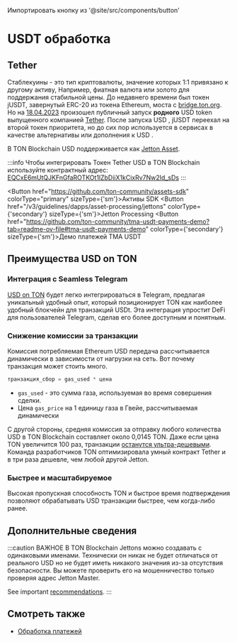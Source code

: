Импортировать кнопку из '@site/src/components/button'

# USDT обработка

## Tether

Стаблекуины - это тип криптовалюты, значение которых 1:1 привязано к другому активу, Например, фиатная валюта или золото для поддержания стабильной цены. До недавнего времени был токен jUSDT, завернутый ERC-20 из токена Ethereum, моста с <a href="https://bridge.ton.org" target="_blank">bridge.ton.org</a>. Но на [18.04.2023](https://t.me/toncoin/824) произошел публичный запуск **родного** USD<unk> token выпущенного компанией <a href="https://tether.to/en/" target="_blank">Tether</a>. После запуска USD<unk> , jUSDT переехал на второй токен приоритета, но до сих пор используется в сервисах в качестве альтернативы или дополнения к USD<unk> .

В TON Blockchain USD<unk> поддерживается как [Jetton Asset](/v3/guidelines/dapps/asset-processing/jettons).

:::info
Чтобы интегрировать Токен Tether USD<unk> в TON Blockchain используйте контрактный адрес:
[EQCxE6mUtQJKFnGfaROTKOt1lZbDiiX1kCixRv7Nw2Id_sDs](https://tonviewer.com/EQCxE6mUtQJKFnGfaROTKOt1lZbDiiX1kCixRv7Nw2Id_sDs?section=jetton)
:::

<Button href="https://github.com/ton-community/assets-sdk" colorType="primary" sizeType={'sm'}>Активы SDK</Button>
<Button href="/v3/guidelines/dapps/asset-processing/jettons" colorType={'secondary'} sizeType={'sm'}>Jetton Processing</Button>
<Button href="https://github.com/ton-community/tma-usdt-payments-demo?tab=readme-ov-file#tma-usdt-payments-demo" colorType={'secondary'} sizeType={'sm'}>Демо платежей TMA USDT</Button>

## Преимущества USD<unk> on TON

### Интеграция с Seamless Telegram

[USD<unk> on TON](https://ton.org/borderless) будет легко интегрироваться в Telegram, предлагая уникальный удобный опыт, который позиционирует TON как наиболее удобный блокчейн для транзакций USDt. Эта интеграция упростит DeFi для пользователей Telegram, сделав его более доступным и понятным.

### Снижение комиссии за транзакции

Комиссия потребляемая Ethereum USD<unk> передача рассчитывается динамически в зависимости от нагрузки на сеть. Вот почему транзакция может стоить много.

```cpp
транзакция_сбор = gas_used * цена
```

- `gas_used` - это сумма газа, используемая во время совершения сделки.
- Цена `gas_price` на 1 единицу газа в Гвейе, рассчитываемая динамически

С другой стороны, средняя комиссия за отправку любого количества USD<unk> в TON Blockchain составляет около 0,0145 TON. Даже если цена TON увеличится 100 раз, транзакции [останутся ультра-дешевыми](/v3/documentation/smart-contracts/transaction-fees#average-transaction-cost). Команда разработчиков TON оптимизировала умный контракт Tether и в три раза дешевле, чем любой другой Jetton.

### Быстрее и масштабируемое

Высокая пропускная способность TON и быстрое время подтверждения позволяют обрабатывать USD<unk> транзакции быстрее, чем когда-либо ранее.

## Дополнительные сведения

:::caution ВАЖНОЕ
В TON Blockchain Jettons можно создавать с одинаковыми именами. Технически он никак не будет отличаться от реального USD<unk> но не будет иметь никакого значения из-за отсутствия безопасности. Вы можете проверить его на мошенничество только проверяя адрес Jetton Master.

See important [recommendations](/v3/guidelines/dapps/asset-processing/jettons).
:::

## Смотреть также

- [Обработка платежей](/v3/guidelines/dapps/asset-processing/payments-processing)
